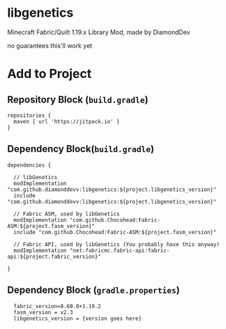 # libgenetics
Minecraft Fabric/Quilt 1.19.x Library Mod, made by DiamondDev

no guarantees this'll work yet

# Add to Project
## Repository Block (`build.gradle`)
```
repositories {
  maven { url 'https://jitpack.io' }
}
```

## Dependency Block(`build.gradle`)
```
dependencies {

  // libGenetics
  modImplementation "com.github.diamonddevv:libgenetics:${project.libgenetics_version}"
  include "com.github.diamonddevv:libgenetics:${project.libgenetics_version}"
  
  // Fabric ASM, used by libGenetics
  modImplementation "com.github.Chocohead:Fabric-ASM:${project.fasm_version}"
  include "com.github.Chocohead:Fabric-ASM:${project.fasm_version}"
  
  // Fabric API, used by libGenetics (You probably have this anyway)
  modImplementation "net.fabricmc.fabric-api:fabric-api:${project.fabric_version}"
  
}
```

## Dependency Block (`gradle.properties`)
```
  fabric_version=0.60.0+1.19.2
  fasm_version = v2.3
  libgenetics_version = {version goes here}
 ```
